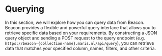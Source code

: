# Querying

In this section, we will explore how you can query data from Beacon. Beacon provides a flexible and powerful query interface that allows you to retrieve specific data based on your requirements. By constructing a JSON query object and sending a POST request to the query endpoint (e.g. `https://beacon-{collection-name}.maris.nl/api/query`), you can retrieve data that matches your specified column_names, filters, and other criteria.
